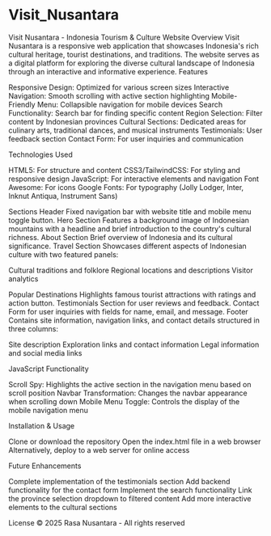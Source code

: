 # Visit_Nusantara

Visit Nusantara - Indonesia Tourism & Culture Website
Overview
Visit Nusantara is a responsive web application that showcases Indonesia's rich cultural heritage, tourist destinations, and traditions. The website serves as a digital platform for exploring the diverse cultural landscape of Indonesia through an interactive and informative experience.
Features

Responsive Design: Optimized for various screen sizes
Interactive Navigation: Smooth scrolling with active section highlighting
Mobile-Friendly Menu: Collapsible navigation for mobile devices
Search Functionality: Search bar for finding specific content
Region Selection: Filter content by Indonesian provinces
Cultural Sections: Dedicated areas for culinary arts, traditional dances, and musical instruments
Testimonials: User feedback section
Contact Form: For user inquiries and communication

Technologies Used

HTML5: For structure and content
CSS3/TailwindCSS: For styling and responsive design
JavaScript: For interactive elements and navigation
Font Awesome: For icons
Google Fonts: For typography (Jolly Lodger, Inter, Inknut Antiqua, Instrument Sans)

Sections
Header
Fixed navigation bar with website title and mobile menu toggle button.
Hero Section
Features a background image of Indonesian mountains with a headline and brief introduction to the country's cultural richness.
About Section
Brief overview of Indonesia and its cultural significance.
Travel Section
Showcases different aspects of Indonesian culture with two featured panels:

Cultural traditions and folklore
Regional locations and descriptions
Visitor analytics

Popular Destinations
Highlights famous tourist attractions with ratings and action button.
Testimonials
Section for user reviews and feedback.
Contact
Form for user inquiries with fields for name, email, and message.
Footer
Contains site information, navigation links, and contact details structured in three columns:

Site description
Exploration links and contact information
Legal information and social media links

JavaScript Functionality

Scroll Spy: Highlights the active section in the navigation menu based on scroll position
Navbar Transformation: Changes the navbar appearance when scrolling down
Mobile Menu Toggle: Controls the display of the mobile navigation menu

Installation & Usage

Clone or download the repository
Open the index.html file in a web browser
Alternatively, deploy to a web server for online access

Future Enhancements

Complete implementation of the testimonials section
Add backend functionality for the contact form
Implement the search functionality
Link the province selection dropdown to filtered content
Add more interactive elements to the cultural sections

License
© 2025 Rasa Nusantara - All rights reserved
